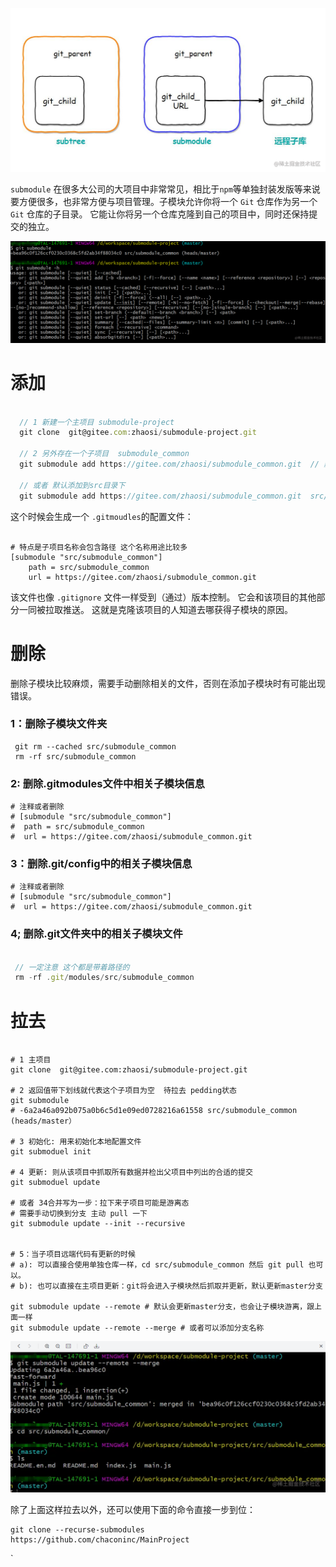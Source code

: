 

![image.png](1.png)

`submodule`  在很多大公司的大项目中非常常见，相比于`npm`等单独封装发版等来说要方便很多，也非常方便与项目管理。子模块允许你将一个 `Git` 仓库作为另一个 `Git` 仓库的子目录。 它能让你将另一个仓库克隆到自己的项目中，同时还保持提交的独立。


![image.png](2.png)

# 添加

```js
   
  // 1 新建一个主项目 submodule-project
  git clone  git@gitee.com:zhaosi/submodule-project.git

  // 2 另外存在一个子项目  submodule_common
  git submodule add https://gitee.com/zhaosi/submodule_common.git  // 默认添加到当前目录

  // 或者 默认添加到src目录下
  git submodule add https://gitee.com/zhaosi/submodule_common.git  src/submodulePath  

```
这个时候会生成一个 `.gitmoudles`的配置文件：

```shell
 
# 特点是子项目名称会包含路径 这个名称用途比较多 
[submodule "src/submodule_common"]
	path = src/submodule_common
	url = https://gitee.com/zhaosi/submodule_common.git

```
该文件也像 `.gitignore` 文件一样受到（通过）版本控制。 它会和该项目的其他部分一同被拉取推送。 这就是克隆该项目的人知道去哪获得子模块的原因。

# 删除 

删除子模块比较麻烦，需要手动删除相关的文件，否则在添加子模块时有可能出现错误。



### 1：删除子模块文件夹

```shell
 git rm --cached src/submodule_common
 rm -rf src/submodule_common
```

### 2: 删除.gitmodules文件中相关子模块信息

```shell
# 注释或者删除
# [submodule "src/submodule_common"]
#  path = src/submodule_common
#  url = https://gitee.com/zhaosi/submodule_common.git
```


### 3：删除.git/config中的相关子模块信息

```shell
# 注释或者删除
# [submodule "src/submodule_common"]
#  url = https://gitee.com/zhaosi/submodule_common.git
```

### 4; 删除.git文件夹中的相关子模块文件

```javascript

 // 一定注意 这个都是带着路径的 
 rm -rf .git/modules/src/submodule_common
```


# 拉去

```shell

# 1 主项目
git clone  git@gitee.com:zhaosi/submodule-project.git

# 2 返回值带下划线就代表这个子项目为空  待拉去 pedding状态
git submodule
# -6a2a46a092b075a0b6c5d1e09ed0728216a61558 src/submodule_common (heads/master）

# 3 初始化: 用来初始化本地配置文件
git submoduel init 

# 4 更新: 则从该项目中抓取所有数据并检出父项目中列出的合适的提交
git submoduel update 

# 或者 34合并写为一步：拉下来子项目可能是游离态
# 需要手动切换到分支 主动 pull 一下
git submodule update --init --recursive


# 5：当子项目远端代码有更新的时候
# a): 可以直接合使用单独仓库一样，cd src/submodule_common 然后 git pull 也可以。
# b): 也可以直接在主项目更新：git将会进入子模块然后抓取并更新，默认更新master分支

git submodule update --remote # 默认会更新master分支，也会让子模块游离，跟上面一样
git submodule update --remote --merge # 或者可以添加分支名称

```


![image.png](3.png)


除了上面这样拉去以外，还可以使用下面的命令直接一步到位：

```shell
git clone --recurse-submodules https://github.com/chaconinc/MainProject
````
















`